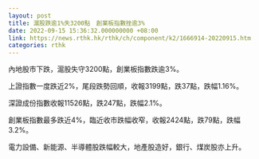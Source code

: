 ```yaml
---
layout: post
title: 滬股跌逾1%失3200點　創業板指數挫逾3%
date: 2022-09-15 15:36:32.000000000 +08:00
link: https://news.rthk.hk/rthk/ch/component/k2/1666914-20220915.htm
categories: rthk
---
```


內地股市下跌，滬股失守3200點，創業板指數跌逾3%。

上證指數一度跌近2%，尾段跌勢回順，收報3199點，跌37點，跌幅1.16%。

深證成份指數收報11526點，跌247點，跌幅2.1%。

創業板指數最多跌近4%，臨近收市跌幅收窄，收報2424點，跌79點，跌幅3.2%。

電力設備、新能源、半導體股跌幅較大，地產股造好，銀行、煤炭股亦上升。
